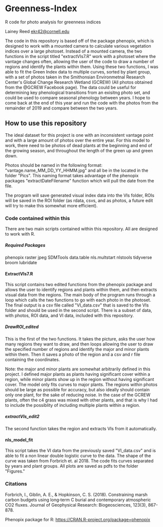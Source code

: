 # Greenness-Index
R code for photo analysis for greenness indices

Lainey Reed
ekr42@cornell.edu

The code in this repository is based off of the package phenopix, which is designed to work with a mounted camera to calculate various vegetation indices over a large photoset. Instead of a mounted camera, the two functions in the script titled "extractVIs7.R" work with a photoset where the vantage changes often, allowing the user of the code to draw a number of regions and identify the plants within them. Using these two functions, I was able to fit the Green Index data to multiple curves, sorted by plant group, with a set of photos taken in the Smithonsian Environmetnal Research Center's Global Change Research Wetland (GCREW) (All photos obtained from the @GCREW Facebook page). The data could be useful for determining key phenological transitions from an exisitng photo set, and could be used to compare seasonal phenology between years. I hope to come back at the end of this year and run the code with the photos from the remainder of 2019 and compare between the two years.

## How to use this repository

The ideal dataset for this project is one with an inconsistent vantage point and with a large amount of photos over the entire year. For this model to work, there need to be photos of dead plants at the beginning and end of the growing season, and throughout the length of the green up and green down. 

Photos should be named in the following format: "vantage.name_MM_DD_YY_HHMM.jpg" and all be in the located in the folder "Pics". This naming format takes advantage of the phenopix packages "extractDateFilename" function which will pull the date from the file.

The program will save generated visual index data into the VIs folder, ROIs will be saved in the ROI folder (as rdata, csvs, and as photos, a future edit will try to make this somewhat more efficient).

### Code contained within this

There are two main scripts contained within this repository. All are designed to work with R.

##### Required Packages

phenopix
raster
jpeg
SDMTools
data.table
nls.multstart
nlstools
tidyverse
broom
lubridate

#### ExtractVIs7.R

This script contains two edited functions from the phenopix package and allows the user to identify regions and plants within them, and then extracts visual data from the regions. The main body of the program runs through a loop which calls the two functions to go with each photo in the photoset. The final output is a csv file called "VI_data.csv" that is saved to the VIs folder and should be used in the second script. There is a subset of data, with photos, ROI data, and VI data, included with this repository.

##### DrawROI_edited

This is the first of the two functions. It takes the picture, asks the user how many regions they want to draw, and then loops allowing the user to draw the specified number of regions and identify the major and minor plants within them. Then it saves a photo of the region and a csv and r file containing the coordinates. 

Note: the major and minor plants are somewhat arbitrarily defined in this project. I defined major plants as plants having significant cover within a region, while minor plants show up in the region without having significant cover. The model only fits curves to major plants. The regions within photos should be large as possible for accuracy, but also ideally should contain only one plant, for the sake of reducing noise. In the case of the GCREW plants, often the c4 grass was mixed with other plants, and that is why I had to include the possiblity of including multiple plants within a region.

##### extractVIs_edit2 

The second function takes the region and extracts VIs from it automatically.

####  nls_model_fit

This script takes the VI data from the previously saved "VI_data.csv" and is able to fit a non linear double logistic curve to the data. The shape of the curve was taken from Forbrich et. al 2018. The code fits curves separated by years and plant groups. All plots are saved as pdfs to the folder "Figures."

### Citations


Forbrich, I., Giblin, A. E., & Hopkinson, C. S. (2018). Constraining marsh carbon budgets using long‐term C burial and contemporary atmospheric CO2 fluxes. Journal of Geophysical Research: Biogeosciences, 123(3), 867-878.

Phenopix package for R: https://CRAN.R-project.org/package=phenopix
